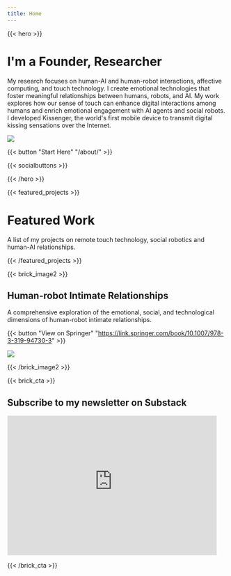 ```yaml
---
title: Home
---
```


{{< hero >}}

# I'm a Founder, Researcher

My research focuses on human-AI and human-robot interactions, affective computing, and touch technology. I create emotional technologies that foster meaningful relationships between humans, robots, and AI. My work explores how our sense of touch can enhance digital interactions among humans and enrich emotional engagement with AI agents and social robots. I developed Kissenger, the world's first mobile device to transmit digital kissing sensations over the Internet.

![](/uploads/home/emma.jpg)

{{< button "Start Here" "/about/" >}}

{{< socialbuttons >}}

{{< /hero >}}

{{< featured_projects >}}
# Featured Work

A list of my projects on remote touch technology, social robotics and human-AI relationships.

{{< /featured_projects >}}

{{< brick_image2 >}}

## Human-robot Intimate Relationships

A comprehensive exploration of the emotional, social, and technological dimensions of human-robot intimate relationships.

{{< button "View on Springer" "https://link.springer.com/book/10.1007/978-3-319-94730-3" >}}

![](/uploads/publications/springer%20book.png)

{{< /brick_image2 >}}

{{< brick_cta >}}

  ## Subscribe to my newsletter on Substack  
  <iframe src="https://rejectandpublish.substack.com/embed" width="480" height="320" style="border:1px solid #EEE; background:white;" frameborder="0" scrolling="no"></iframe>


{{< /brick_cta >}}